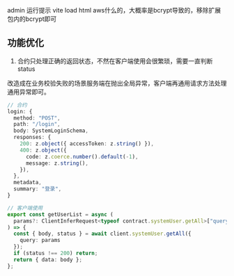admin 运行提示 vite load html aws什么的，大概率是bcrypt导致的，移除扩展包内的bcrypt即可


## 功能优化

1. 合约只处理正确的返回状态，不然在客户端使用会很繁琐，需要一直判断status

改造成在业务校验失败的场景服务端在抛出全局异常，客户端再通用请求方法处理通用异常即可。

<!-- 未改造之前 -->
```typescript
// 合约
login: {
  method: "POST",
  path: "/login",
  body: SystemLoginSchema,
  responses: {
    200: z.object({ accessToken: z.string() }),
    400: z.object({
      code: z.coerce.number().default(-1),
      message: z.string(),
    }),
  },
  metadata,
  summary: "登录",
}

// 客户端使用
export const getUserList = async (
  params?: ClientInferRequest<typeof contract.systemUser.getAll>["query"]
) => {
  const { body, status } = await client.systemUser.getAll({
    query: params
  });
  if (status !== 200) return;
  return { data: body };
};
```